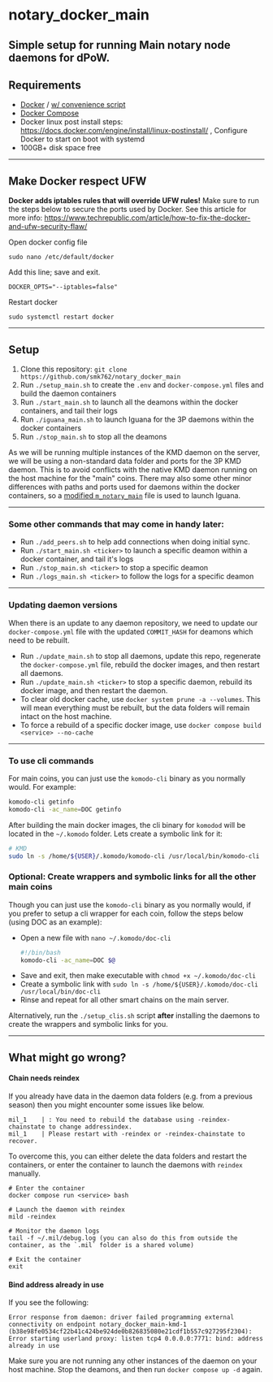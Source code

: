 # notary_docker_main

Simple setup for running Main notary node daemons for dPoW.
---
## Requirements

 - [Docker](https://docs.docker.com/engine/install/ubuntu/) / [w/ convenience script](https://docs.docker.com/engine/install/ubuntu/#install-using-the-convenience-script)
 - [Docker Compose](https://docs.docker.com/compose/install/linux/#install-using-the-repository)
 - Docker linux post install steps: https://docs.docker.com/engine/install/linux-postinstall/ , Configure Docker to start on boot with systemd
 - 100GB+ disk space free
---
## Make Docker respect UFW

**Docker adds iptables rules that will override UFW rules!** 
Make sure to run the steps below to secure the ports used by Docker. See this article for more info: https://www.techrepublic.com/article/how-to-fix-the-docker-and-ufw-security-flaw/

Open docker config file
```
sudo nano /etc/default/docker
```

Add this line; save and exit.
```
DOCKER_OPTS="--iptables=false"
```

Restart docker
```
sudo systemctl restart docker
```
---
## Setup

1. Clone this repository: `git clone https://github.com/smk762/notary_docker_main`
2. Run `./setup_main.sh` to create the `.env` and `docker-compose.yml` files and build the daemon containers
3. Run `./start_main.sh` to launch all the deamons within the docker containers, and tail their logs
4. Run `./iguana_main.sh` to launch Iguana for the 3P daemons within the docker containers
5. Run `./stop_main.sh` to stop all the deamons

As we will be running multiple instances of the KMD daemon on the server, we will be using a non-standard data folder and ports for the 3P KMD daemon. This is to avoid conflicts with the native KMD daemon running on the host machine for the "main" coins.
There may also some other minor differences with paths and ports used for daemons within the docker containers, so a [modified `m_notary_main`](https://github.com/KomodoPlatform/dPoW/blob/season-seven/iguana/m_notary_main_docker) file is used to launch Iguana.

---
### Some other commands that may come in handy later:
- Run `./add_peers.sh` to help add connections when doing initial sync.
- Run `./start_main.sh <ticker>` to launch a specific deamon within a docker container, and tail it's logs
- Run `./stop_main.sh <ticker>` to stop a specific deamon
- Run `./logs_main.sh <ticker>` to follow the logs for a specific deamon
---

### Updating daemon versions

When there is an update to any daemon repository, we need to update our `docker-compose.yml` file with the updated `COMMIT_HASH` for deamons which need to be rebuilt.
- Run `./update_main.sh` to stop all daemons, update this repo, regenerate the `docker-compose.yml` file, rebuild the docker images, and then restart all daemons.
- Run `./update_main.sh <ticker>` to stop a specific daemon, rebuild its docker image, and then restart the daemon.
- To clear old docker cache, use `docker system prune -a --volumes`. This will mean everything must be rebuilt, but the data folders will remain intact on the host machine.
- To force a rebuild of a specific docker image, use `docker compose build <service> --no-cache`

---
### To use cli commands

For main coins, you can just use the `komodo-cli` binary as you normally would. For example:
```bash
komodo-cli getinfo
komodo-cli -ac_name=DOC getinfo
```

After building the main docker images, the cli binary for `komodod` will be located in the `~/.komodo` folder. Lets create a symbolic link for it:
```bash
# KMD
sudo ln -s /home/${USER}/.komodo/komodo-cli /usr/local/bin/komodo-cli
```

### Optional: Create wrappers and symbolic links for all the other main coins

Though you can just use the `komodo-cli` binary as you normally would, if you prefer to setup a cli wrapper for each coin, follow the steps below (using DOC as an example):

- Open a new file with `nano ~/.komodo/doc-cli`
    ```bash
    #!/bin/bash
    komodo-cli -ac_name=DOC $@
    ```
- Save and exit, then make executable with `chmod +x ~/.komodo/doc-cli`
- Create a symbolic link with `sudo ln -s /home/${USER}/.komodo/doc-cli /usr/local/bin/doc-cli`
- Rinse and repeat for all other smart chains on the main server.

Alternatively, run the `./setup_clis.sh` script **after** installing the daemons to create the wrappers and symbolic links for you.

---
## What might go wrong?

#### Chain needs reindex

If you already have data in the daemon data folders (e.g. from a previous season) then you might encounter some issues like below.
```
mil_1    | : You need to rebuild the database using -reindex-chainstate to change addressindex.
mil_1    | Please restart with -reindex or -reindex-chainstate to recover.
```

To overcome this, you can either delete the data folders and restart the containers, or enter the container to launch the daemons with `reindex` manually.

```
# Enter the container
docker compose run <service> bash

# Launch the daemon with reindex
mild -reindex

# Monitor the daemon logs
tail -f ~/.mil/debug.log (you can also do this from outside the container, as the `.mil` folder is a shared volume)

# Exit the container
exit
```
#### Bind address already in use

If you see the following:
```
Error response from daemon: driver failed programming external connectivity on endpoint notary_docker_main-kmd-1 (b38e98fe0534cf22b41c424be924de0b826835080e21cdf1b557c927295f2304): Error starting userland proxy: listen tcp4 0.0.0.0:7771: bind: address already in use
```

Make sure you are not running any other instances of the daemon on your host machine. Stop the deamons, and then run `docker compose up -d` again.
